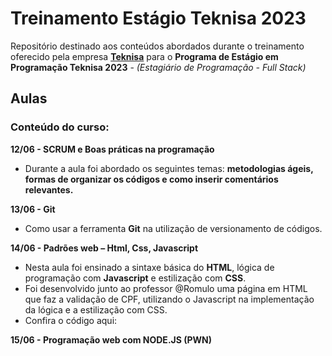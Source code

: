 # Treinamento Estágio Teknisa 2023

Repositório destinado aos conteúdos abordados durante o treinamento oferecido pela empresa **[Teknisa](https://www.teknisa.com/)** para o **Programa de Estágio em Programação Teknisa 2023** - *(Estagiário de Programação - Full Stack)*


## Aulas

### Conteúdo do curso:

**12/06 -  SCRUM e Boas práticas na programação**
- Durante a aula foi abordado os seguintes temas: **metodologias ágeis, formas de organizar os códigos e como inserir comentários relevantes.**

**13/06 - Git**
- Como usar a ferramenta **Git** na utilização de versionamento de códigos.

**14/06 - Padrões web – Html, Css, Javascript**
- Nesta aula foi ensinado a sintaxe básica do **HTML**, lógica de programação com **Javascript** e estilização com **CSS**.
- Foi desenvolvido junto ao professor @Romulo uma página em HTML que faz a validação de CPF, utilizando o Javascript na implementação da lógica e a estilização com CSS.
- Confira o código aqui:

**15/06 - Programação web com NODE.JS (PWN)**


